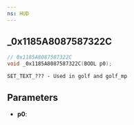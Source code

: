```yaml
---
ns: HUD
---
```

## _0x1185A8087587322C

```c
// 0x1185A8087587322C
void _0x1185A8087587322C(BOOL p0);
```

```
SET_TEXT_??? - Used in golf and golf_mp  
```

## Parameters
* **p0**: 

